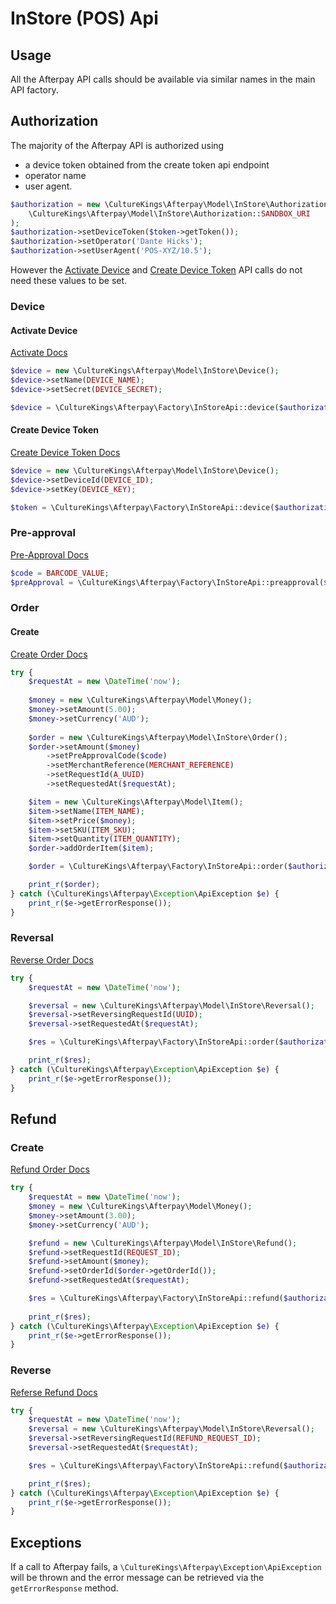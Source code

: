 # InStore (POS) Api

## Usage

All the Afterpay API calls should be available via similar names in the main API factory.

## Authorization

The majority of the Afterpay API is authorized using 
- a device token obtained from the create token api endpoint
- operator name
- user agent.
```php
$authorization = new \CultureKings\Afterpay\Model\InStore\Authorization(
    \CultureKings\Afterpay\Model\InStore\Authorization::SANDBOX_URI
);
$authorization->setDeviceToken($token->getToken());
$authorization->setOperator('Dante Hicks');
$authorization->setUserAgent('POS-XYZ/10.5');
```

However the [Activate Device](#activate-device) and [Create Device Token](#create-device-token) API calls do not need these values to be set.

### Device

#### Activate Device

[Activate Docs](http://docs.afterpay.com.au/instore-api-v1.html#device-activation)

```php
$device = new \CultureKings\Afterpay\Model\InStore\Device();
$device->setName(DEVICE_NAME);
$device->setSecret(DEVICE_SECRET);

$device = \CultureKings\Afterpay\Factory\InStoreApi::device($authorization)->activate($device);
```

#### Create Device Token

[Create Device Token Docs](http://docs.afterpay.com.au/instore-api-v1.html#create-token)

```php
$device = new \CultureKings\Afterpay\Model\InStore\Device();
$device->setDeviceId(DEVICE_ID);
$device->setKey(DEVICE_KEY);

$token = \CultureKings\Afterpay\Factory\InStoreApi::device($authorization)->createToken($device);
```

### Pre-approval

[Pre-Approval Docs](http://docs.afterpay.com.au/instore-api-v1.html#pre-approval)

```php
$code = BARCODE_VALUE;
$preApproval = \CultureKings\Afterpay\Factory\InStoreApi::preapproval($authorization)->enquiry($code);
```

### Order

#### Create

[Create Order Docs](http://docs.afterpay.com.au/instore-api-v1.html#create-order)

```php
try {
    $requestAt = new \DateTime('now');
    
    $money = new \CultureKings\Afterpay\Model\Money();
    $money->setAmount(5.00);
    $money->setCurrency('AUD');
    
    $order = new \CultureKings\Afterpay\Model\InStore\Order();
    $order->setAmount($money)
        ->setPreApprovalCode($code)
        ->setMerchantReference(MERCHANT_REFERENCE)
        ->setRequestId(A_UUID)
        ->setRequestedAt($requestAt);

    $item = new \CultureKings\Afterpay\Model\Item();
    $item->setName(ITEM_NAME);
    $item->setPrice($money);
    $item->setSKU(ITEM_SKU);
    $item->setQuantity(ITEM_QUANTITY);
    $order->addOrderItem($item);

    $order = \CultureKings\Afterpay\Factory\InStoreApi::order($authorization)->create($order);

    print_r($order);
} catch (\CultureKings\Afterpay\Exception\ApiException $e) {
    print_r($e->getErrorResponse());
}
```

### Reversal

[Reverse Order Docs](http://docs.afterpay.com.au/instore-api-v1.html#reverse-order)

```php
try {
    $requestAt = new \DateTime('now');

    $reversal = new \CultureKings\Afterpay\Model\InStore\Reversal();
    $reversal->setReversingRequestId(UUID);
    $reversal->setRequestedAt($requestAt);

    $res = \CultureKings\Afterpay\Factory\InStoreApi::order($authorization)->reverse($reversal);

    print_r($res);
} catch (\CultureKings\Afterpay\Exception\ApiException $e) {
    print_r($e->getErrorResponse());
}
```

## Refund

### Create

[Refund Order Docs](http://docs.afterpay.com.au/instore-api-v1.html#create-refund)

```php
try {
    $requestAt = new \DateTime('now');
    $money = new \CultureKings\Afterpay\Model\Money();
    $money->setAmount(3.00);
    $money->setCurrency('AUD');

    $refund = new \CultureKings\Afterpay\Model\InStore\Refund();
    $refund->setRequestId(REQUEST_ID);
    $refund->setAmount($money);
    $refund->setOrderId($order->getOrderId());
    $refund->setRequestedAt($requestAt);

    $res = \CultureKings\Afterpay\Factory\InStoreApi::refund($authorization)->create($refund);
    
    print_r($res);
} catch (\CultureKings\Afterpay\Exception\ApiException $e) {
    print_r($e->getErrorResponse());
}
```

### Reverse

[Referse Refund Docs](http://docs.afterpay.com.au/instore-api-v1.html#refund-reversal)

```php
try {
    $requestAt = new \DateTime('now');
    $reversal = new \CultureKings\Afterpay\Model\InStore\Reversal();
    $reversal->setReversingRequestId(REFUND_REQUEST_ID);
    $reversal->setRequestedAt($requestAt);

    $res = \CultureKings\Afterpay\Factory\InStoreApi::refund($authorization)->reverse($reversal);

    print_r($res);
} catch (\CultureKings\Afterpay\Exception\ApiException $e) {
    print_r($e->getErrorResponse());
}
```

## Exceptions

If a call to Afterpay fails, a `\CultureKings\Afterpay\Exception\ApiException` will be thrown and the error message can be retrieved via the `getErrorResponse` method.
